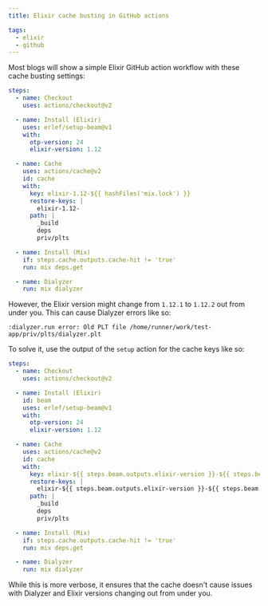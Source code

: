 ```yaml
---
title: Elixir cache busting in GitHub actions

tags:
  - elixir
  - github
---
```


Most blogs will show a simple Elixir GitHub action workflow with these cache busting settings:

```yaml
steps:
  - name: Checkout
    uses: actions/checkout@v2

  - name: Install (Elixir)
    uses: erlef/setup-beam@v1
    with:
      otp-version: 24
      elixir-version: 1.12

  - name: Cache
    uses: actions/cache@v2
    id: cache
    with:
      key: elixir-1.12-${{ hashFiles('mix.lock') }}
      restore-keys: |
        elixir-1.12-
      path: |
        _build
        deps
        priv/plts

  - name: Install (Mix)
    if: steps.cache.outputs.cache-hit != 'true'
    run: mix deps.get

  - name: Dialyzer
    run: mix dialyzer
```

However, the Elixir version might change from `1.12.1` to `1.12.2` out from under you. This can cause Dialyzer errors like so:

```text
:dialyzer.run error: Old PLT file /home/runner/work/test-app/priv/plts/dialyzer.plt
```

To solve it, use the output of the `setup` action for the cache keys like so:

```yaml
steps:
  - name: Checkout
    uses: actions/checkout@v2

  - name: Install (Elixir)
    id: beam
    uses: erlef/setup-beam@v1
    with:
      otp-version: 24
      elixir-version: 1.12

  - name: Cache
    uses: actions/cache@v2
    id: cache
    with:
      key: elixir-${{ steps.beam.outputs.elixir-version }}-${{ steps.beam.outputs.otp-version }}-${{ hashFiles('mix.lock') }}
      restore-keys: |
        elixir-${{ steps.beam.outputs.elixir-version }}-${{ steps.beam.outputs.otp-version }}-
      path: |
        _build
        deps
        priv/plts

  - name: Install (Mix)
    if: steps.cache.outputs.cache-hit != 'true'
    run: mix deps.get

  - name: Dialyzer
    run: mix dialyzer
```

While this is more verbose, it ensures that the cache doesn't cause issues with Dialyzer and Elixir versions changing out from under you.
